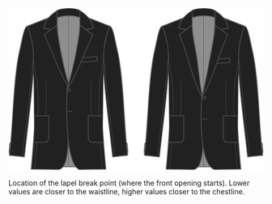 
![Lapel start](lapelstart.svg)

Location of the lapel break point (where the front opening starts). Lower values are closer to the waistline, higher values closer to the chestline.